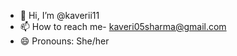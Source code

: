 - 👋 Hi, I’m @kaverii11
- 📫 How to reach me- kaveri05sharma@gmail.com 
- 😄 Pronouns: She/her


<!---
kaverii11/kaverii11 is a ✨ special ✨ repository because its `README.md` (this file) appears on your GitHub profile.
You can click the Preview link to take a look at your changes.
--->
